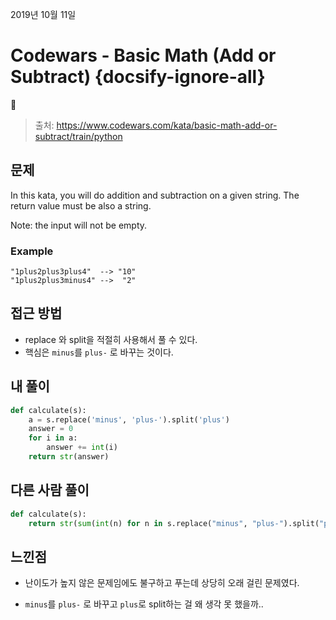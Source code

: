 
2019년 10월 11일

# Codewars - Basic Math (Add or Subtract) {docsify-ignore-all}

> 출처: https://www.codewars.com/kata/basic-math-add-or-subtract/train/python

## 문제

In this kata, you will do addition and subtraction on a given string. The return value must be also a string.

Note: the input will not be empty.

### Example

```
"1plus2plus3plus4"  --> "10"
"1plus2plus3minus4" -->  "2"
```

## 접근 방법

- replace 와 split을 적절히 사용해서 풀 수 있다.
- 핵심은 `minus`를 `plus-` 로 바꾸는 것이다.

## 내 풀이

```python
def calculate(s):
    a = s.replace('minus', 'plus-').split('plus')
    answer = 0
    for i in a:
        answer += int(i)
    return str(answer)
```

## 다른 사람 풀이

```python
def calculate(s):
    return str(sum(int(n) for n in s.replace("minus", "plus-").split("plus")))
```

## 느낀점

- 난이도가 높지 않은 문제임에도 불구하고 푸는데 상당히 오래 걸린 문제였다.

-  `minus`를 `plus-` 로 바꾸고 `plus`로 split하는 걸 왜 생각 못 했을까..
